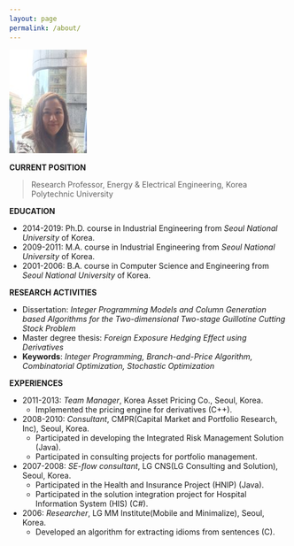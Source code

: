 ```yaml
---
layout: page
permalink: /about/
---
```

<!--title: "About" -->

<img src="/images/suekwon.png" class="right"/>

**CURRENT POSITION** 
> Research Professor, Energy & Electrical Engineering, Korea Polytechnic University


<!--#### EDUCATION-->
**EDUCATION**
- 2014-2019: Ph.D. course in Industrial Engineering from *Seoul National University* of Korea.
- 2009-2011: M.A. course in Industrial Engineering from *Seoul National University* of Korea.
- 2001-2006: B.A. course in Computer Science and Engineering from *Seoul National University* of Korea.


**RESEARCH ACTIVITIES**
- Dissertation: *Integer Programming Models and Column Generation based Algorithms for the Two-dimensional Two-stage Guillotine Cutting Stock Problem*
- Master degree thesis: *Foreign Exposure Hedging Effect using Derivatives*
- **Keywords**: *Integer Programming, Branch-and-Price Algorithm, Combinatorial Optimization, Stochastic Optimization*


**EXPERIENCES**
- 2011-2013: *Team Manager*, Korea Asset Pricing Co., Seoul, Korea.
     - Implemented the pricing engine for derivatives (C++).
- 2008-2010: *Consultant*, CMPR(Capital Market and Portfolio Research, Inc), Seoul, Korea.
     - Participated in developing the Integrated Risk Management Solution (Java).
     - Participated in consulting projects for portfolio management. 
- 2007-2008: *SE-flow consultant*, LG CNS(LG Consulting and Solution), Seoul, Korea.
     - Participated in the Health and Insurance Project (HNIP) (Java).
     - Participated in the solution integration project for Hospital Information System (HIS) (C#).
- 2006: *Researcher*, LG MM Institute(Mobile and Minimalize), Seoul, Korea. 
     - Developed an algorithm for extracting idioms from sentences (C).
